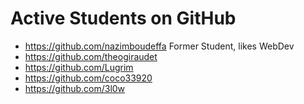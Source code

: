 # Active Students on GitHub

* https://github.com/nazimboudeffa Former Student, likes WebDev
* https://github.com/theogiraudet
* https://github.com/Lugrim
* https://github.com/coco33920
* https://github.com/3l0w
